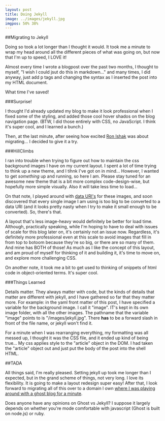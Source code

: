 ```yaml
---
layout: post
title: Doing Jekyll
image: ../images/jekyll.jpg
imgpos: 50% 38%
---
```

##Migrating to Jekyll

Doing so took a lot longer than I thought it would. It took me a minute to wrap my head around all the different pieces of what was going on, but now that I'm up to speed, I LOVE it!

Almost every time I wrote a blogpost over the past two months, I thought to myself, "I wish I could jsut do this in markdown..." and many times, I did anyway, just add p tags and changing the syntax as I inserted the post into my HTML document.

What time I've saved!

###Surprise!

I thought I'd already updated my blog to make it look professional when I fixed some of the styling, and added those cool hover shados on the blog navigation page. (BTW, I did those entirely with CSS, no JavaScript. I think it's super cool, and I learned a bunch.)

Then, at the last minute, after seeing how excited [Ron Ishak](http://www.ronaldishak.com) was about migrating... I decided to give it a try.

###HillClimbs

I ran into trouble when trying to figure out how to maintain the css background images I have on my current layout. I spent a lot of time trying to think up a new theme, and I tihnk I've got on in mind... However, I wanted to get *something* up and running, so here I am. Please stay tuned for an awesome new theme that is a bit more complex code-design-wise, but hopefully more simple visually. Also it will take less time to load...

On that note, I played around with [data URI's](http://css-tricks.com/data-uris/) for these images, and soon discovered that every single image I am using is too big to be converted to a data URI (and it looks pretty nasty when I try to make it small enough to be converted). So, there's that. 

A layout that's less image-heavy would definitely be better for load time. Although, practically speaking, while I'm hoping to have to deal with issues of scale for this blog later on, it's certainly not an issue now. Regardless, it's definitely more professional even at this scale to avoid images that fill in from top to botoom because they're so big, or there are so many of them. And mine has BOTH of those! As much as I like the concept of this layout, and am proud of myself for thinking of it and building it, it's time to move on, and explore more challenging CSS.

On another note, it took me a bit to get used to thinking of snippets of html code in object-oriented terms. It's super cool.

###Things Learned

Details matter. They always matter with code, but the kinds of details that matter are different with jekyll, and I have gathered so far that they matter more. For example: in the yaml front matter of this post, I have specified a variable for the background image. I call it "image". IT's kept in its own image folder, with all the other images. The pathname that the variable "image" points to is "/images/jekyll.jpg". There **has** to be a forward slash in front of the file name, or jekyll won't find it.

For a minute when I was rearranging everything, my formatting was all messed up, I thought it was the CSS file, and it ended up kind of being true... My css applies style to the "article" object in the DOM. I had taken the "article" object out and just put the body of the post into the shell HTML. 

##TADA

All things said, I'm really pleased. Setting jekyll up took me longer than I expected, but in the grand scheme of things, not very long. I love its flexibility. It is going to make a layout redesign super easy! After that, I look forward to migrating all of this over to a domain I own [where I was playing around with a ghost blog for a minute](http://celeen.info).

Does anyone have any opinions on Ghost vs Jekyll? I suppose it largely depends on whether you're mode comfortable with javascript (Ghost is built on node.js) or ruby.